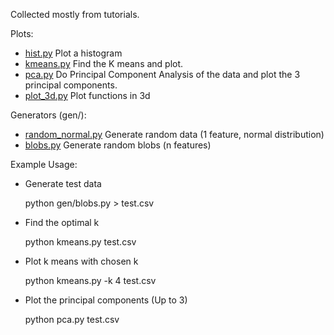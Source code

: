 Collected mostly from tutorials.

Plots:

- [hist.py](hist.py) Plot a histogram
- [kmeans.py](kmeans.py) Find the K means and plot.
- [pca.py](pca.py) Do Principal Component Analysis of the data and plot the 3 principal components.
- [plot_3d.py](plot_3d.py) Plot functions in 3d

Generators (gen/):

- [random_normal.py](random_normal.py) Generate random data (1 feature, normal distribution)
- [blobs.py](blobs.py) Generate random blobs (n features)

Example Usage:

- Generate test data

    python gen/blobs.py > test.csv

- Find the optimal k

    python kmeans.py test.csv

- Plot k means with chosen k

    python kmeans.py -k 4 test.csv

- Plot the principal components (Up to 3)

    python pca.py test.csv
